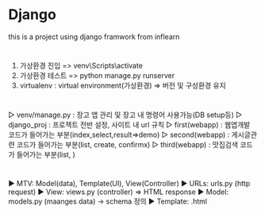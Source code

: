 # Django
this is a project using django framwork from inflearn

#
1. 가상환경 진입 => venv\Scripts\activate
2. 가상환경 테스트 => python manage.py runserver
3. virtualenv : virtual environment(가상환경) => 버전 및 구성환경 유지


#
▷ venv/manage.py : 장고 앱 관리 및 장고 내 명령어 사용가능(DB setup등)
▷ django_proj : 프로젝트 전반 설정, 사이트 내 url 규칙
▷ first(webapp) : 웹앱개발 코드가 들어가는 부분(index,select,result=>demo)
▷ second(webapp) : 게시글관련 코드가 들어가는 부분(list, create, confirmx)
▷ third(webapp) : 맛집검색 코드가 들어가는 부분(list, )


#
▶ MTV: Model(data), Template(UI), View(Controller)
▶ URLs: urls.py (http request)
▶ View: views.py (controller) => HTML response
▶ Model: models.py (maanges data) -> schema 정의
▶ Template: <filename>.html

